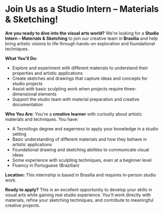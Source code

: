 # Join Us as a Studio Intern – Materials & Sketching!

**Are you ready to dive into the visual arts world?** We're looking for a **Studio Intern – Materials & Sketching** to join our creative team in **Brasília** and help bring artistic visions to life through hands-on exploration and foundational techniques.

**What You'll Do:**
- Explore and experiment with different materials to understand their properties and artistic applications
- Create sketches and drawings that capture ideas and concepts for studio projects
- Assist with basic sculpting work when projects require three-dimensional elements
- Support the studio team with material preparation and creative documentation

**Who You Are:**
You're a **creative learner** with curiosity about artistic materials and techniques. You have:
- A Tecnólogo degree and eagerness to apply your knowledge in a studio setting
- Basic understanding of different materials and how they behave in artistic applications
- Foundational drawing and sketching abilities to communicate visual ideas
- Some experience with sculpting techniques, even at a beginner level
- Fluency in Portuguese (Brazilian)

**Location:** This internship is based in Brasília and requires in-person studio work.

**Ready to apply?** This is an excellent opportunity to develop your skills in visual arts while gaining real studio experience. You'll work directly with materials, refine your sketching techniques, and contribute to meaningful creative projects.